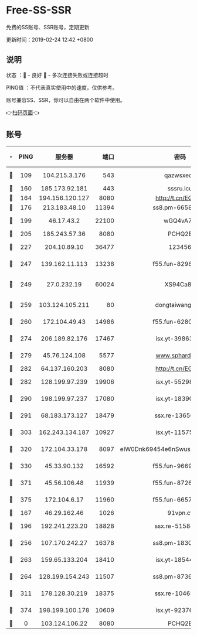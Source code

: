 # Free-SS-SSR

免费的SS账号、SSR账号，定期更新

更新时间：2019-02-24 12:42 +0800

## 说明

状态     ：🙂 - 良好 🙁 - 多次连接失败或连接超时

PING值   ：不代表真实使用中的速度，仅供参考。

账号兼容SS、SSR，你可以自由在两个软件中使用。

👉[扫码页面](https://liesauer.github.io/free-ss-ssr.github.io/)👈

## 账号

|-|PING|服务器|端口|密码|加密方式|区域|
|:----:|:----:|:-----:|-----:|:----:|:----:|:----:|
|🙂|109|104.215.3.176|543|qazwsxedc|aes-256-gcm|JP|
|🙂|160|185.173.92.181|443|sssru.icu|rc4-md5|RU|
|🙂|164|194.156.120.127|8080|http://t.cn/EGJIyrl|rc4-md5|RU|
|🙂|176|213.183.48.10|11394|ss8.pm-66583704|rc4-md5|RU|
|🙂|199|46.17.43.2|22100|wGQ4vA7D|aes-256-gcm|RU|
|🙂|205|185.243.57.36|8080|PCHQ2E|rc4-md5|US|
|🙂|227|204.10.89.10|36477|123456|aes-256-cfb|US|
|🙂|247|139.162.11.113|13238|f55.fun-82987043|aes-256-cfb|SG|
|🙂|249|27.0.232.19|60024|XS94Ca8K|xchacha20-ietf-poly1305|HK|
|🙂|259|103.124.105.211|80|dongtaiwang.com|aes-256-cfb|US|
|🙂|260|172.104.49.43|14986|f55.fun-62809242|aes-256-cfb|SG|
|🙂|274|206.189.82.176|17467|isx.yt-39863046|aes-256-cfb|SG|
|🙂|279|45.76.124.108|5577|www.sphard.com|aes-256-cfb|AU|
|🙂|282|64.137.160.203|8080|http://t.cn/EGJIyrl|rc4-md5|CA|
|🙂|282|128.199.97.239|19906|isx.yt-55298055|aes-256-cfb|SG|
|🙂|290|198.199.97.237|17080|isx.yt-18390147|aes-256-cfb|US|
|🙂|291|68.183.173.127|18479|ssx.re-13656982|aes-256-cfb|US|
|🙂|303|162.243.134.187|10927|isx.yt-11575973|aes-256-cfb|US|
|🙂|320|172.104.33.178|8097|eIW0Dnk69454e6nSwuspv9DmS201tQ0D|aes-256-cfb|SG|
|🙂|330|45.33.90.132|16592|f55.fun-96694755|aes-256-cfb|US|
|🙂|371|45.56.106.48|11939|f55.fun-87263738|aes-256-cfb|US|
|🙂|375|172.104.6.17|11960|f55.fun-66579166|aes-256-cfb|US|
|🙂|167|46.29.162.46|1026|91vpn.cf|rc4-md5|RU|
|🙂|196|192.241.223.20|18828|ssx.re-51584753|aes-256-cfb|US|
|🙂|256|107.170.242.27|16378|ss8.pm-18305798|aes-256-cfb|US|
|🙂|263|159.65.133.204|18410|isx.yt-18544574|aes-256-cfb|SG|
|🙂|264|128.199.154.243|11507|ss8.pm-87365089|aes-256-cfb|SG|
|🙂|311|178.128.30.219|18375|ssx.re-10465888|aes-256-cfb|SG|
|🙂|374|198.199.100.178|10609|isx.yt-92376934|aes-256-cfb|US|
|🙁|0|103.124.106.22|8080|PCHQ2E|rc4-md5|US|
